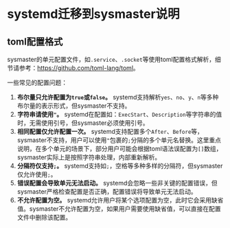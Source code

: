 # systemd迁移到sysmaster说明

## toml配置格式

sysmaster的单元配置文件，如`.service`、`.socket`等使用toml配置格式解析，细节请参考：<https://github.com/toml-lang/toml>。

一些常见的配置问题：

1. **布尔量只允许配置为`true`或`false`。** systemd支持解析`yes`、`no`、`y`、`n`等多种布尔量的表示形式，但sysmaster不支持。
2. **字符串请使用`"`。** systemd在配置如：`ExecStart`、`Description`等字符串的值时，无需使用引号，但sysmaster必须使用引号。
3. **相同配置仅允许配置一次。** systemd支持配置多个`After`、`Before`等，sysmaster不支持，用户可以使用`"`包裹的`;`分隔的多个单元名替换。这里重点说明，在多个单元的场景下，部分用户可能会根据toml语法误配置为`[]`数组，sysmaster实际上是按照字符串处理，内部重新解析。
4. **分隔符仅支持`;`。** systemd支持如`;`，空格等多种多样的分隔符，但sysmaster仅允许使用`;`。
5. **错误配置会导致单元无法启动。** systemd会忽略一些非关键的配置错误，但sysmaster严格检查配置是否正确，配置错误将导致单元无法启动。
6. **不允许配置为空。** systemd允许用户将某个选项配置为空，此时它会采用缺省值。sysmaster不允许配置为空，如果用户需要使用缺省值，可以直接在配置文件中删除该配置。
